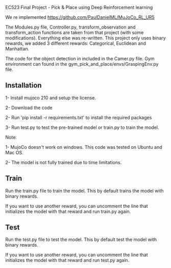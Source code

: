 EC523 Final Project - Pick & Place using Deep Reinforcement learning

We re implemented https://github.com/PaulDanielML/MuJoCo_RL_UR5 

The Modules.py file, Controller.py, transform_observation and transform_action functions are taken from that project (with some modifications). Everything else was re-written. This project only uses binary rewards, we added 3 different rewards: Categorical, Euclidean and Manhattan.

The code for the object detection in included in the Camer.py file. 
Gym environment can found in the gym_pick_and_place/envs/GraspingEnv.py file. 

## Installation

1- Install mujoco 210 and setup the license.

2- Download the code

2- Run 'pip install -r requirements.txt' to install the required packages

3- Run test.py to test the pre-trained model or train.py to train the model.

Note: 

1- MujoCo doesn't work on windows. This code was tested on Ubuntu and Mac OS.

2- The model is not fully trained due to time limitations.

## Train

Run the train.py file to train the model. This by default trains the model with binary rewards.

If you want to use another reward, you can uncomment the line that initializes the model with that reward and run train.py again.


## Test

Run the test.py file to test the model. This by default test the model with binary rewards.

If you want to use another reward, you can uncomment the line that initializes the model with that reward and run test.py again.


